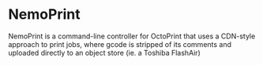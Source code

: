 # NemoPrint

NemoPrint is a command-line controller for OctoPrint that uses a CDN-style approach to print jobs, where gcode is stripped of its comments and uploaded directly to an object store (ie. a Toshiba FlashAir)
